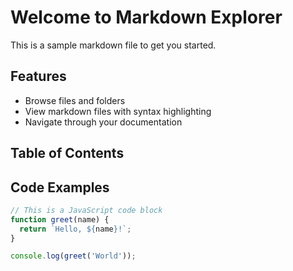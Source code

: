 # Welcome to Markdown Explorer

This is a sample markdown file to get you started.

## Features

- Browse files and folders
- View markdown files with syntax highlighting
- Navigate through your documentation

## Table of Contents

## Code Examples

```javascript
// This is a JavaScript code block
function greet(name) {
  return `Hello, ${name}!`;
}

console.log(greet('World'));

